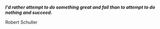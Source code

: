 _**I'd rather attempt to do something great and fail than to attempt to do nothing and succeed.**_

Robert Schuller